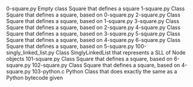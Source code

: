 0-square.py 	Empty class Square that defines a square
1-square.py 	Class Square that defines a square, based on 0-square.py
2-square.py 	Class Square that defines a square, based on 1-square.py
3-square.py 	Class Square that defines a square, based on 2-square.py
4-square.py 	Class Square that defines a square, based on 3-square.py
5-square.py 	Class Square that defines a square, based on 4-square.py
6-square.py 	Class Square that defines a square, based on 5-square.py
100-singly_linked_list.py 	Class SinglyLinkedList that represents a SLL of Node objects
101-square.py 	Class Square that defines a square, based on 6-square.py
102-square.py 	Class Square that defines a square, based on 4-square.py
103-python.c 	Python Class that does exactly the same as a Python bytecode given
